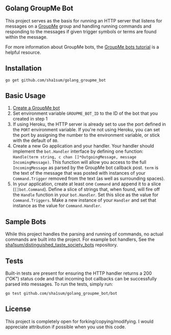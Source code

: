 ## Golang GroupMe Bot

This project serves as the basis for running an HTTP server that listens for messages on a [GroupMe](https://web.groupme.com/) group and handling running commands and responding to the messages if given trigger symbols or terms are found within the message.

For more information about GroupMe bots, the [GroupMe bots tutorial](https://dev.groupme.com/tutorials/bots) is a helpful resource.

## Installation

`go get github.com/sha1sum/golang_groupme_bot`

## Basic Usage

 1. [Create a GroupMe bot](https://dev.groupme.com/bots)
 2. Set environment variable `GROUPME_BOT_ID` to the ID of the bot that you created in step 1
 3. If using Heroku, the HTTP server is already set to use the port defined in the `PORT` environment variable. If you're not using Heroku, you can set the port by assigning the number to the environment variable, or stick with the default of `80`.
 4. Create a new Go application and your handler. Your handler should implement the `bot.Handler` interface by defining one function: `Handle(term string, c chan []*OutgoingMessage, message IncomingMessage)`. This function will allow you access to the full `IncomingMessage` as parsed by the GroupMe bot callback post. `term` is the text of the message that was posted with instances of your `Command.Trigger` removed from the text (as well as surrounding spaces).
 5. In your application, create at least one `Command` and append it to a slice (`[]bot.Command`). Define a slice of strings that, when found, will fire off the `Handle` function in your `bot.Handler`. Set this slice as the value for `Command.Triggers`. Make a new instance of your `Handler` and set that instance as the value for `Command.Handler`.

## Sample Bots

While this project handles the parsing and running of commands, no actual commands are built into the project. For example bot handlers, See the [sha1sum/distinguished_taste_society_bots](https://github.com/sha1sum/distinguished_taste_society_bots) repository.

## Tests

Built-in tests are present for ensuring the HTTP handler returns a 200 ("OK") status code and that incoming bot callbacks can be successfully parsed into messages. To run the tests, simply run:

`go test github.com/sha1sum/golang_groupme_bot/bot`

## License

This project is completely open for forking/copying/modifying. I would appreciate attribution if possible when you use this code.